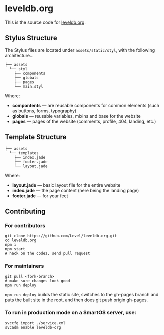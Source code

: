 # leveldb.org

This is the source code for [leveldb.org](leveldb.org).

## Stylus Structure
The Stylus files are located under `assets/static/styl`, with the following architecture...

```
├── assets
  └── styl
    ├── components
    ├── globals
    ├── pages
    └── main.styl
```

Where:

* **compontents** — are reusable components for common elements (such as buttons, forms, typography)
* **globals** — reusable variables, mixins and base for the website
* **pages** — pages of the website (comments, profile, 404, landing, etc.)

## Template Structure

```
├── assets
  └── templates
    ├── index.jade
    ├── footer.jade
    └── layout.jade
```

Where:

* **layout.jade** — basic layout file for the entire website
* **index.jade** — the page content (here being the landing page)
* **footer.jade** — for your feet

## Contributing

### For contributors
```
git clone https://github.com/Level/leveldb.org.git
cd leveldb.org
npm i
npm start
# hack on the codez, send pull request
```

### For maintainers
```
git pull <fork-branch>
# make sure changes look good
npm run deploy
```

`npm run deploy` builds the static site, switches to the gh-pages branch and 
puts the built site in the root, and then does git push origin gh-pages.

### To run in production mode on a SmartOS server, use:
```
svccfg import ./service.xml
svcadm enable leveldb-org
```
